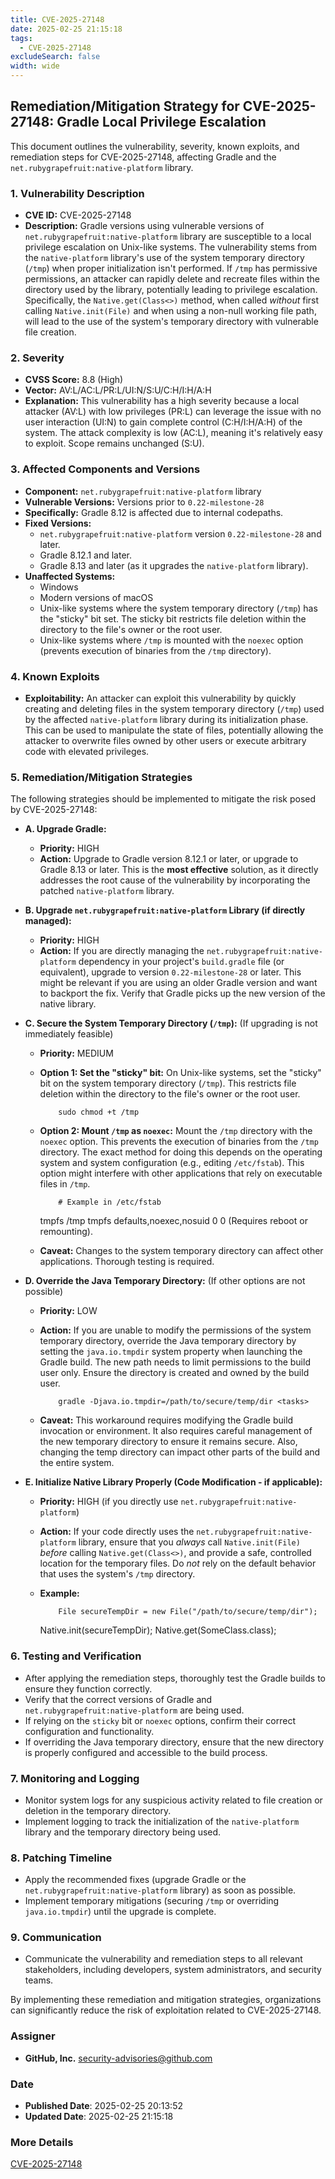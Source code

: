 ```yaml
---
title: CVE-2025-27148
date: 2025-02-25 21:15:18
tags:
  - CVE-2025-27148
excludeSearch: false
width: wide
---
```


## Remediation/Mitigation Strategy for CVE-2025-27148: Gradle Local Privilege Escalation

This document outlines the vulnerability, severity, known exploits, and remediation steps for CVE-2025-27148, affecting Gradle and the `net.rubygrapefruit:native-platform` library.

### 1. Vulnerability Description

*   **CVE ID:** CVE-2025-27148
*   **Description:**  Gradle versions using vulnerable versions of `net.rubygrapefruit:native-platform` library are susceptible to a local privilege escalation on Unix-like systems.  The vulnerability stems from the `native-platform` library's use of the system temporary directory (`/tmp`) when proper initialization isn't performed.  If `/tmp` has permissive permissions, an attacker can rapidly delete and recreate files within the directory used by the library, potentially leading to privilege escalation. Specifically, the `Native.get(Class<>)` method, when called *without* first calling `Native.init(File)` and when using a non-null working file path, will lead to the use of the system's temporary directory with vulnerable file creation.

### 2. Severity

*   **CVSS Score:** 8.8 (High)
*   **Vector:** AV:L/AC:L/PR:L/UI:N/S:U/C:H/I:H/A:H
*   **Explanation:** This vulnerability has a high severity because a local attacker (AV:L) with low privileges (PR:L) can leverage the issue with no user interaction (UI:N) to gain complete control (C:H/I:H/A:H) of the system. The attack complexity is low (AC:L), meaning it's relatively easy to exploit. Scope remains unchanged (S:U).

### 3. Affected Components and Versions

*   **Component:** `net.rubygrapefruit:native-platform` library
*   **Vulnerable Versions:**  Versions prior to `0.22-milestone-28`
*   **Specifically:**  Gradle 8.12 is affected due to internal codepaths.
*   **Fixed Versions:**
    *   `net.rubygrapefruit:native-platform` version `0.22-milestone-28` and later.
    *   Gradle 8.12.1 and later.
    *   Gradle 8.13 and later (as it upgrades the `native-platform` library).
*   **Unaffected Systems:**
    *   Windows
    *   Modern versions of macOS
    *   Unix-like systems where the system temporary directory (`/tmp`) has the "sticky" bit set.  The sticky bit restricts file deletion within the directory to the file's owner or the root user.
    *   Unix-like systems where `/tmp` is mounted with the `noexec` option (prevents execution of binaries from the `/tmp` directory).

### 4. Known Exploits

*   **Exploitability:** An attacker can exploit this vulnerability by quickly creating and deleting files in the system temporary directory (`/tmp`) used by the affected `native-platform` library during its initialization phase. This can be used to manipulate the state of files, potentially allowing the attacker to overwrite files owned by other users or execute arbitrary code with elevated privileges.

### 5. Remediation/Mitigation Strategies

The following strategies should be implemented to mitigate the risk posed by CVE-2025-27148:

*   **A. Upgrade Gradle:**
    *   **Priority:** HIGH
    *   **Action:**  Upgrade to Gradle version 8.12.1 or later, or upgrade to Gradle 8.13 or later. This is the **most effective** solution, as it directly addresses the root cause of the vulnerability by incorporating the patched `native-platform` library.

*   **B. Upgrade `net.rubygrapefruit:native-platform` Library (if directly managed):**
    *   **Priority:** HIGH
    *   **Action:** If you are directly managing the `net.rubygrapefruit:native-platform` dependency in your project's `build.gradle` file (or equivalent), upgrade to version `0.22-milestone-28` or later. This might be relevant if you are using an older Gradle version and want to backport the fix.  Verify that Gradle picks up the new version of the native library.

*   **C. Secure the System Temporary Directory (`/tmp`):**  (If upgrading is not immediately feasible)
    *   **Priority:** MEDIUM
    *   **Option 1: Set the "sticky" bit:**  On Unix-like systems, set the "sticky" bit on the system temporary directory (`/tmp`). This restricts file deletion within the directory to the file's owner or the root user.

                sudo chmod +t /tmp
        
    *   **Option 2: Mount `/tmp` as `noexec`:**  Mount the `/tmp` directory with the `noexec` option. This prevents the execution of binaries from the `/tmp` directory.  The exact method for doing this depends on the operating system and system configuration (e.g., editing `/etc/fstab`).  This option might interfere with other applications that rely on executable files in `/tmp`.

                # Example in /etc/fstab
        tmpfs   /tmp    tmpfs   defaults,noexec,nosuid  0 0
                (Requires reboot or remounting).

    *   **Caveat:** Changes to the system temporary directory can affect other applications.  Thorough testing is required.

*   **D. Override the Java Temporary Directory:** (If other options are not possible)
    *   **Priority:** LOW
    *   **Action:**  If you are unable to modify the permissions of the system temporary directory, override the Java temporary directory by setting the `java.io.tmpdir` system property when launching the Gradle build.  The new path needs to limit permissions to the build user only. Ensure the directory is created and owned by the build user.

                gradle -Djava.io.tmpdir=/path/to/secure/temp/dir <tasks>
        
    *   **Caveat:**  This workaround requires modifying the Gradle build invocation or environment. It also requires careful management of the new temporary directory to ensure it remains secure.  Also, changing the temp directory can impact other parts of the build and the entire system.

*   **E. Initialize Native Library Properly (Code Modification - if applicable):**
    *   **Priority:** HIGH (if you directly use `net.rubygrapefruit:native-platform`)
    *   **Action:** If your code directly uses the `net.rubygrapefruit:native-platform` library, ensure that you *always* call `Native.init(File)` *before* calling `Native.get(Class<>)`, and provide a safe, controlled location for the temporary files.  Do *not* rely on the default behavior that uses the system's `/tmp` directory.
    *   **Example:**

                File secureTempDir = new File("/path/to/secure/temp/dir");
        Native.init(secureTempDir);
        Native.get(SomeClass.class);
        
### 6. Testing and Verification

*   After applying the remediation steps, thoroughly test the Gradle builds to ensure they function correctly.
*   Verify that the correct versions of Gradle and `net.rubygrapefruit:native-platform` are being used.
*   If relying on the `sticky` bit or `noexec` options, confirm their correct configuration and functionality.
*   If overriding the Java temporary directory, ensure that the new directory is properly configured and accessible to the build process.

### 7. Monitoring and Logging

*   Monitor system logs for any suspicious activity related to file creation or deletion in the temporary directory.
*   Implement logging to track the initialization of the `native-platform` library and the temporary directory being used.

### 8. Patching Timeline

*   Apply the recommended fixes (upgrade Gradle or the `net.rubygrapefruit:native-platform` library) as soon as possible.
*   Implement temporary mitigations (securing `/tmp` or overriding `java.io.tmpdir`) until the upgrade is complete.

### 9. Communication

*   Communicate the vulnerability and remediation steps to all relevant stakeholders, including developers, system administrators, and security teams.

By implementing these remediation and mitigation strategies, organizations can significantly reduce the risk of exploitation related to CVE-2025-27148.

### Assigner
- **GitHub, Inc.** <security-advisories@github.com>

### Date
- **Published Date**: 2025-02-25 20:13:52
- **Updated Date**: 2025-02-25 21:15:18

### More Details
[CVE-2025-27148](https://www.cvedetails.com/cve/CVE-2025-27148)